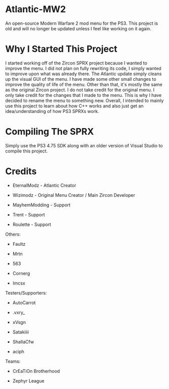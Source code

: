 # Atlantic-MW2
An open-source Modern Warfare 2 mod menu for the PS3. This project is old and will no longer be updated unless I feel like working on it again.

# Why I Started This Project
I started working off of the Zircon SPRX project because I wanted to improve the menu. I did not plan on fully rewriting its code, I simply wanted to improve upon what was already there. The Atlantic update simply cleans up the visual GUI of the menu. I have made some other small changes to improve the quality of life of the menu. Other than that, it's mostly the same as the original Zircon project. I do not take credit for the original menu. I only take credit for the changes that I made to the menu. This is why I have decided to rename the menu to something new. Overall, I intended to mainly use this project to learn about how C++ works and also just get an idea/understanding of how PS3 SPRXs work. 

# Compiling The SPRX
Simply use the PS3 4.75 SDK along with an older version of Visual Studio to compile this project.

# Credits
- EternalModz - Atlantic Creator

- Wizimodz - Original Menu Creator / Main Zircon Developer

- MayhemModding - Support

- Trent - Support

- Roulette - Support

Others:
- Faultz

- Mrtn

- 563

- Cornerg

- Imcsx

Testers/Supporters:
- AutoCarrot

- .vxry_

- xVsgn

- Satakiiii

- ShallaCfw

- aciph

Teams:
- CrEaTiOn Brotherhood

- Zephyr League
